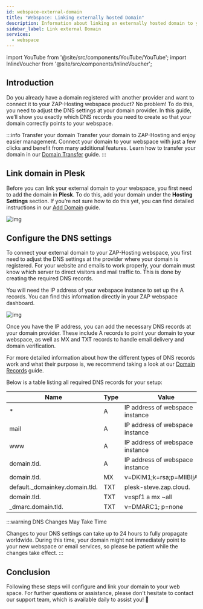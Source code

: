 ```yaml
---
id: webspace-external-domain
title: "Webspace: Linking externally hosted Domain"
description: Information about linking an externally hosted domain to your Webspace product from ZAP-Hosting 
sidebar_label: Link external Domain
services:
  - webspace
---
```


import YouTube from '@site/src/components/YouTube/YouTube';
import InlineVoucher from '@site/src/components/InlineVoucher';



## Introduction

Do you already have a domain registered with another provider and want to connect it to your ZAP-Hosting webspace product? No problem! To do this, you need to adjust the DNS settings at your domain provider. In this guide, we’ll show you exactly which DNS records you need to create so that your domain correctly points to your webspace.

:::info Transfer your domain
Transfer your domain to ZAP-Hosting and enjoy easier management. Connect your domain to your webspace with just a few clicks and benefit from many additional features. Learn how to transfer your domain in our [Domain Transfer](domain-transfer.md) guide.
:::

<InlineVoucher />



## Link domain in Plesk

Before you can link your external domain to your webspace, you first need to add the domain in **Plesk**. To do this, add your domain under the **Hosting Settings** section. If you’re not sure how to do this yet, you can find detailed instructions in our [Add Domain](https://zap-hosting.com/guides/docs/webspace-adddomain) guide.

![img](https://screensaver01.zap-hosting.com/index.php/s/Kx7KDPEk3t6Tcbd/download)



## Configure the DNS settings

To connect your external domain to your ZAP-Hosting webspace, you first need to adjust the DNS settings at the provider where your domain is registered. For your website and emails to work properly, your domain must know which server to direct visitors and mail traffic to. This is done by creating the required DNS records.

You will need the IP address of your webspace instance to set up the A records. You can find this information directly in your ZAP webspace dashboard. 

![img](https://screensaver01.zap-hosting.com/index.php/s/DzpqenW4FwP6fbf/download)

Once you have the IP address, you can add the necessary DNS records at your domain provider. These include A records to point your domain to your webspace, as well as MX and TXT records to handle email delivery and domain verification.

For more detailed information about how the different types of DNS records work and what their purpose is, we recommend taking a look at our [Domain Records](domain-records.md) guide.

Below is a table listing all required DNS records for your setup:

| Name                           | Type | Value                           | TTL  | Prio |
| ------------------------------ | ---- | ------------------------------- | ---- | ---- |
| *                              | A    | IP address of webspace instance | 3600 | 0    |
| mail                           | A    | IP address of webspace instance | 3600 | 0    |
| www                            | A    | IP address of webspace instance | 3600 | 0    |
| domain.tld.                    | A    | IP address of webspace instance | 3600 | 0    |
| domain.tld.                    | MX   | v=DKIM1;k=rsa;p=MIIBIjA......   | 3600 | 10   |
| default._domainkey.domain.tld. | TXT  | plesk-steve.zap.cloud.          | 3600 | 0    |
| domain.tld.                    | TXT  | v=spf1 a mx ~all                | 3600 | 0    |
| _dmarc.domain.tld.             | TXT  | v=DMARC1; p=none                | 3600 | 0    |

:::warning DNS Changes May Take Time

Changes to your DNS settings can take up to 24 hours to fully propagate worldwide. During this time, your domain might not immediately point to your new webspace or email services, so please be patient while the changes take effect.
:::




## Conclusion
Following these steps will configure and link your domain to your web space.  For further questions or assistance, please don't hesitate to contact our support team, which is available daily to assist you! 🙂


<InlineVoucher />
